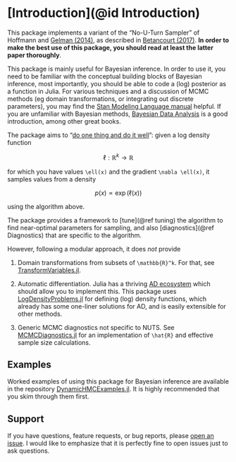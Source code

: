 # [Introduction](@id Introduction)

This package implements a variant of the “No-U-Turn Sampler” of Hoffmann and [Gelman (2014)](https://arxiv.org/abs/1111.4246), as described in [Betancourt (2017)](https://arxiv.org/abs/1701.02434). **In order to make the best use of this package, you should read at least the latter paper thoroughly**.

This package is mainly useful for Bayesian inference. In order to use it, you need to be familiar with the conceptual building blocks of Bayesian inference, most importantly, you should be able to code a (log) posterior as a function in Julia. For various techniques and a discussion of MCMC methods (eg domain transformations, or integrating out discrete parameters), you may find the [Stan Modeling Language manual](http://mc-stan.org/users/documentation/index.html) helpful. If you are unfamiliar with Bayesian methods, [Bayesian Data Analysis](http://www.stat.columbia.edu/~gelman/book/) is a good introduction, among other great books.

The package aims to “[do one thing and do it well](https://en.wikipedia.org/wiki/Unix_philosophy#Do_One_Thing_and_Do_It_Well)”: given a log density function

```math
\ell: \mathbb{R}^k \to \mathbb{R}
```

for which you have values ``\ell(x)`` and the gradient ``\nabla \ell(x)``, it samples values from a density

```math
p(x) \propto \exp(\ell(x))
```

using the algorithm above.

The package provides a framework to [tune](@ref tuning) the algorithm to find near-optimal parameters for sampling, and also [diagnostics](@ref Diagnostics) that are specific to the algorithm.

However, following a modular approach, it does *not* provide

1. Domain transformations from subsets of ``\mathbb{R}^k``. For that, see [TransformVariables.jl](https://github.com/tpapp/TransformVariables.jl).

2. Automatic differentiation. Julia has a thriving [AD ecosystem](http://www.juliadiff.org/) which should allow you to implement this. This package uses [LogDensityProblems.jl](https://github.com/tpapp/LogDensityProblems.jl) for defining (log) density functions, which already has some one-liner solutions for AD, and is easily extensible for other methods.

3. Generic MCMC diagnostics not specific to NUTS. See [MCMCDiagnostics.jl](https://github.com/tpapp/MCMCDiagnostics.jl) for an implementation of ``\hat{R}`` and effective sample size calculations.

## Examples

Worked examples of using this package for Bayesian inference are available in the repository [DynamicHMCExamples.jl](https://github.com/tpapp/DynamicHMCExamples.jl). It is highly recommended that you skim through them first.

## Support

If you have questions, feature requests, or bug reports, please [open an issue](https://github.com/tpapp/DynamicHMC.jl/issues/new). I would like to emphasize that it is perfectly fine to open issues just to ask questions.
